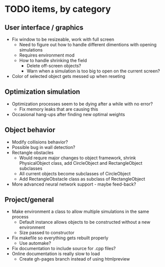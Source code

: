 # TODO items, by category
## User interface / graphics
* Fix window to be resizeable, work with full screen
  * Need to figure out how to handle different dimentions with opening simulations
  * Requires environment mod
  * How to handle shrinking the field
    * Delete off-screen objects?
    * Warn when a simulation is too big to open on the current screen?  
* Color of selected object gets messed up when reseting

## Optimization simulation
* Optimization processes seem to be dying after a while with no error?
  * Fix memory leaks that are causing this
* Occasional hang-ups after finding new optimal weights

## Object behavior
* Modify collisions behavior?
* Possible bug in wall detection?
* Rectangle obstacles
  * Would requre major changes to object framework, shrink PhysicalObject class, add CircleObject and RectangleObject subclasses
  * All current objects become subclasses of CircleObject
  * Add RectangleObstacle class as subclass of RectangleObject
* More advanced neural network support - maybe feed-back?

## Project/general
* Make environment a class to allow multiple simulations in the same process
  * Default instance allows objects to be constructed without a new environment
  * Size passed to constructor
* Fix makefile so everything gets rebuilt properly
  * Use automake?
* Fix documentation to include source for .cpp files?
* Online documentation is really slow to load
  * Create gh-pages branch instead of using htmlpreview

